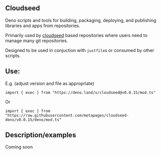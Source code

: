 ## Cloudseed

Deno scripts and tools for building, packaging, deploying, and publishing libraries and apps from repositories.

Primarily used by [cloudseed](https://github.com/metapages/cloudseed) based repositories where users need to manage many git repositories.

Designed to be used in conjuction with `justfile`s or consumed by other scripts.

## Use:

E.g. (adjust version and file as appropriate)

    import { exec } from "https://deno.land/x/cloudseed@v0.0.15/mod.ts"

Or

    import { exec } from "https://raw.githubusercontent.com/metapages/cloudseed-deno/v0.0.15/deno/mod.ts"

## Description/examples

Coming soon

